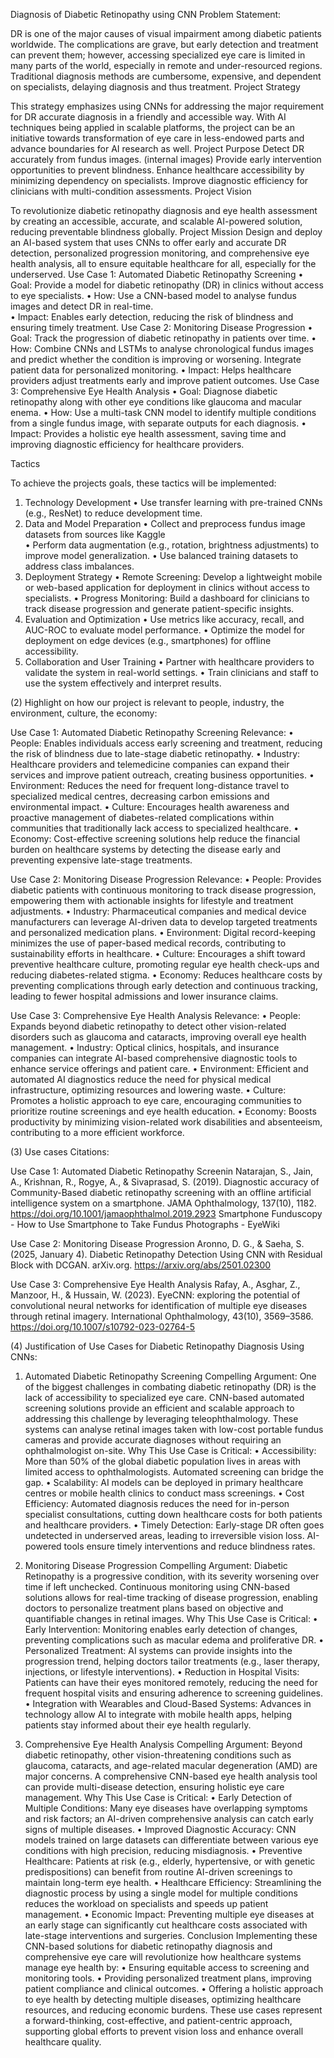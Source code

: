 Diagnosis of Diabetic Retinopathy using CNN 
Problem Statement: 

DR is one of the major causes of visual impairment among diabetic patients worldwide. The complications are grave, but early detection and treatment can prevent them; however, accessing specialized eye care is limited in many parts of the world, especially in remote and under-resourced regions. Traditional diagnosis methods are cumbersome, expensive, and dependent on specialists, delaying diagnosis and thus treatment. 
Project Strategy 

This strategy emphasizes using CNNs for addressing the major requirement for DR accurate diagnosis in a friendly and accessible way. With AI techniques being applied in scalable platforms, the project can be an initiative towards transformation of eye care in less-endowed parts and advance boundaries for AI research as well. 
Project Purpose 
 Detect DR accurately from fundus images. (internal images) 
Provide early intervention opportunities to prevent blindness. 
Enhance healthcare accessibility by minimizing dependency on specialists. 
Improve diagnostic efficiency for clinicians with multi-condition assessments. 
Project Vision 

To revolutionize diabetic retinopathy diagnosis and eye health assessment by creating an accessible, accurate, and scalable AI-powered solution, reducing preventable blindness globally. 
Project Mission 
Design and deploy an AI-based system that uses CNNs to offer early and accurate DR detection, personalized progression monitoring, and comprehensive eye health analysis, all to ensure equitable healthcare for all, especially for the underserved. 
Use Case 1: Automated Diabetic Retinopathy Screening
•	Goal: Provide a model for diabetic retinopathy (DR) in clinics without access to eye specialists. 
•	How: Use a CNN-based model to analyse fundus images and detect DR in real-time.  
•	Impact: Enables early detection, reducing the risk of blindness and ensuring timely treatment. 
Use Case 2: Monitoring Disease Progression 
•	Goal: Track the progression of diabetic retinopathy in patients over time. 
•	How: Combine CNNs and LSTMs to analyse chronological fundus images and predict whether the condition is improving or worsening. Integrate patient data for personalized monitoring. 
•	Impact: Helps healthcare providers adjust treatments early and improve patient outcomes. 
Use Case 3: Comprehensive Eye Health Analysis 
•	Goal: Diagnose diabetic retinopathy along with other eye conditions like glaucoma and macular enema. 
•	How: Use a multi-task CNN model to identify multiple conditions from a single fundus image, with separate outputs for each diagnosis. 
•	Impact: Provides a holistic eye health assessment, saving time and improving diagnostic efficiency for healthcare providers. 
 
Tactics 

To achieve the projects goals, these tactics will be implemented: 
1. Technology Development 
	• 	Use transfer learning with pre-trained CNNs (e.g., ResNet) to reduce development time. 
2.	Data and Model Preparation 
•	Collect and preprocess fundus image datasets from sources like Kaggle  
•	Perform data augmentation (e.g., rotation, brightness adjustments) to improve model generalization. 
•	Use balanced training datasets to address class imbalances. 
3.	Deployment Strategy 
•	Remote Screening: Develop a lightweight mobile or web-based application for deployment in clinics without access to specialists. 
•	Progress Monitoring: Build a dashboard for clinicians to track disease progression and generate patient-specific insights. 
4.	Evaluation and Optimization 
•	Use metrics like accuracy, recall, and AUC-ROC to evaluate model performance. 
•	Optimize the model for deployment on edge devices (e.g., smartphones) for offline accessibility. 
5.	Collaboration and User Training 
•	Partner with healthcare providers to validate the system in real-world settings. 
•	Train clinicians and staff to use the system effectively and interpret results. 
 


(2) Highlight on how our project is relevant to people, industry, the environment, culture, the economy:

Use Case 1: Automated Diabetic Retinopathy Screening
Relevance:
•	People: Enables individuals access early screening and treatment, reducing the risk of blindness due to late-stage diabetic retinopathy.
•	Industry: Healthcare providers and telemedicine companies can expand their services and improve patient outreach, creating business opportunities.
•	Environment: Reduces the need for frequent long-distance travel to specialized medical centres, decreasing carbon emissions and environmental impact.
•	Culture: Encourages health awareness and proactive management of diabetes-related complications within communities that traditionally lack access to specialized healthcare.
•	Economy: Cost-effective screening solutions help reduce the financial burden on healthcare systems by detecting the disease early and preventing expensive late-stage treatments.


Use Case 2: Monitoring Disease Progression
Relevance:
•	People: Provides diabetic patients with continuous monitoring to track disease progression, empowering them with actionable insights for lifestyle and treatment adjustments.
•	Industry: Pharmaceutical companies and medical device manufacturers can leverage AI-driven data to develop targeted treatments and personalized medication plans.
•	Environment: Digital record-keeping minimizes the use of paper-based medical records, contributing to sustainability efforts in healthcare.
•	Culture: Encourages a shift toward preventive healthcare culture, promoting regular eye health check-ups and reducing diabetes-related stigma.
•	Economy: Reduces healthcare costs by preventing complications through early detection and continuous tracking, leading to fewer hospital admissions and lower insurance claims.

Use Case 3: Comprehensive Eye Health Analysis
Relevance:
•	People: Expands beyond diabetic retinopathy to detect other vision-related disorders such as glaucoma and cataracts, improving overall eye health management.
•	Industry: Optical clinics, hospitals, and insurance companies can integrate AI-based comprehensive diagnostic tools to enhance service offerings and patient care.
•	Environment: Efficient and automated AI diagnostics reduce the need for physical medical infrastructure, optimizing resources and lowering waste.
•	Culture: Promotes a holistic approach to eye care, encouraging communities to prioritize routine screenings and eye health education.
•	Economy: Boosts productivity by minimizing vision-related work disabilities and absenteeism, contributing to a more efficient workforce.


(3) Use cases Citations:

Use Case 1: Automated Diabetic Retinopathy Screenin
Natarajan, S., Jain, A., Krishnan, R., Rogye, A., & Sivaprasad, S. (2019). Diagnostic accuracy of Community-Based diabetic retinopathy screening with an offline artificial intelligence system on a smartphone. JAMA Ophthalmology, 137(10), 1182. https://doi.org/10.1001/jamaophthalmol.2019.2923
Smartphone Funduscopy - How to Use Smartphone to Take Fundus Photographs - EyeWiki

Use Case 2: Monitoring Disease Progression 
Aronno, D. G., & Saeha, S. (2025, January 4). Diabetic Retinopathy Detection Using CNN with Residual Block with DCGAN. arXiv.org. https://arxiv.org/abs/2501.02300

Use Case 3: Comprehensive Eye Health Analysis 
Rafay, A., Asghar, Z., Manzoor, H., & Hussain, W. (2023). EyeCNN: exploring the potential of convolutional neural networks for identification of multiple eye diseases through retinal imagery. International Ophthalmology, 43(10), 3569–3586. https://doi.org/10.1007/s10792-023-02764-5


(4) Justification of Use Cases for Diabetic Retinopathy Diagnosis Using CNNs:
1. Automated Diabetic Retinopathy Screening
Compelling Argument:
One of the biggest challenges in combating diabetic retinopathy (DR) is the lack of accessibility to specialized eye care. CNN-based automated screening solutions provide an efficient and scalable approach to addressing this challenge by leveraging teleophthalmology. These systems can analyse retinal images taken with low-cost portable fundus cameras and provide accurate diagnoses without requiring an ophthalmologist on-site.
Why This Use Case is Critical:
•	Accessibility: More than 50% of the global diabetic population lives in areas with limited access to ophthalmologists. Automated screening can bridge the gap.
•	Scalability: AI models can be deployed in primary healthcare centres or mobile health clinics to conduct mass screenings.
•	Cost Efficiency: Automated diagnosis reduces the need for in-person specialist consultations, cutting down healthcare costs for both patients and healthcare providers.
•	Timely Detection: Early-stage DR often goes undetected in underserved areas, leading to irreversible vision loss. AI-powered tools ensure timely interventions and reduce blindness rates.

2. Monitoring Disease Progression
Compelling Argument:
Diabetic Retinopathy is a progressive condition, with its severity worsening over time if left unchecked. Continuous monitoring using CNN-based solutions allows for real-time tracking of disease progression, enabling doctors to personalize treatment plans based on objective and quantifiable changes in retinal images.
Why This Use Case is Critical:
•	Early Intervention: Monitoring enables early detection of changes, preventing complications such as macular edema and proliferative DR.
•	Personalized Treatment: AI systems can provide insights into the progression trend, helping doctors tailor treatments (e.g., laser therapy, injections, or lifestyle interventions).
•	Reduction in Hospital Visits: Patients can have their eyes monitored remotely, reducing the need for frequent hospital visits and ensuring adherence to screening guidelines.
•	Integration with Wearables and Cloud-Based Systems: Advances in technology allow AI to integrate with mobile health apps, helping patients stay informed about their eye health regularly.

3. Comprehensive Eye Health Analysis
Compelling Argument:
Beyond diabetic retinopathy, other vision-threatening conditions such as glaucoma, cataracts, and age-related macular degeneration (AMD) are major concerns. A comprehensive CNN-based eye health analysis tool can provide multi-disease detection, ensuring holistic eye care management.
Why This Use Case is Critical:
•	Early Detection of Multiple Conditions: Many eye diseases have overlapping symptoms and risk factors; an AI-driven comprehensive analysis can catch early signs of multiple diseases.
•	Improved Diagnostic Accuracy: CNN models trained on large datasets can differentiate between various eye conditions with high precision, reducing misdiagnosis.
•	Preventive Healthcare: Patients at risk (e.g., elderly, hypertensive, or with genetic predispositions) can benefit from routine AI-driven screenings to maintain long-term eye health.
•	Healthcare Efficiency: Streamlining the diagnostic process by using a single model for multiple conditions reduces the workload on specialists and speeds up patient management.
•	Economic Impact: Preventing multiple eye diseases at an early stage can significantly cut healthcare costs associated with late-stage interventions and surgeries.
Conclusion
Implementing these CNN-based solutions for diabetic retinopathy diagnosis and comprehensive eye care will revolutionize how healthcare systems manage eye health by:
•	Ensuring equitable access to screening and monitoring tools.
•	Providing personalized treatment plans, improving patient compliance and clinical outcomes.
•	Offering a holistic approach to eye health by detecting multiple diseases, optimizing healthcare resources, and reducing economic burdens.
These use cases represent a forward-thinking, cost-effective, and patient-centric approach, supporting global efforts to prevent vision loss and enhance overall healthcare quality.
